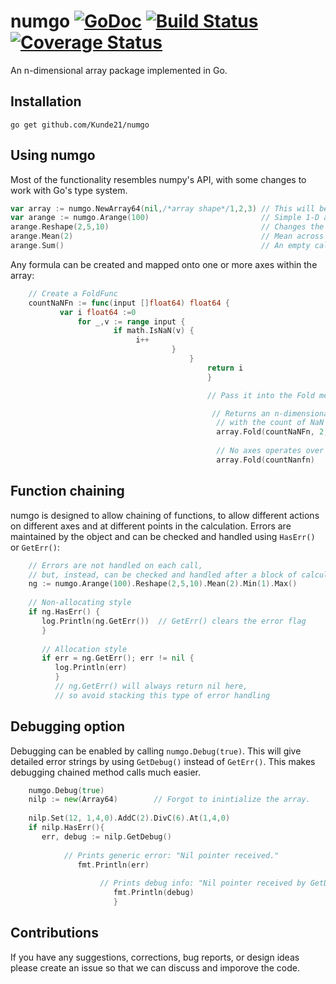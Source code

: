 # numgo [![GoDoc](https://godoc.org/github.com/Kunde21/numgo?status.svg)](https://godoc.org/github.com/Kunde21/numgo) [![Build Status](https://travis-ci.org/Kunde21/numgo.svg?branch=master)](https://travis-ci.org/Kunde21/numgo) [![Coverage Status](https://coveralls.io/repos/github/Kunde21/numgo/badge.svg?branch=master)](https://coveralls.io/github/Kunde21/numgo?branch=master)

An n-dimensional array package implemented in Go.  

## Installation 

```
go get github.com/Kunde21/numgo
```

## Using numgo

Most of the functionality resembles numpy's API, with some changes to work with Go's type system.  

```go
var array := numgo.NewArray64(nil,/*array shape*/1,2,3)	// This will be filled with zeros by default
var arange := numgo.Arange(100)                         // Simple 1-D array filled with incrementing numbers
arange.Reshape(2,5,10)                                  // Changes the shape from 1-D to 3-D
arange.Mean(2)                                          // Mean across axis 2, returning a 2-D (2x5) array
arange.Sum()                                            // An empty call operates over all data on all axes
```

Any formula can be created and mapped onto one or more axes within the array:

```go
	// Create a FoldFunc
	countNaNFn := func(input []float64) float64 {
		   var i float64 :=0
		       for _,v := range input {
		       	       if math.IsNaN(v) {
							i++
									}
										}
											return i
											}

											// Pass it into the Fold method and give it any number of axes to fold over

											 // Returns an n-dimensional array object 
											  // with the count of NaN values on 2nd and 4th axes. (0-based axis count)
											  array.Fold(countNaNFn, 2,4) 
											  
											  // No axes operates over all data on all axes
											  array.Fold(countNanfn)
```

## Function chaining

numgo is designed to allow chaining of functions, to allow different actions on different axes and at different points in the calculation.  Errors are maintained by the object and can be checked and handled using `HasErr()` or `GetErr()`:

```go
	// Errors are not handled on each call, 
	// but, instead, can be checked and handled after a block of calculations
	ng := numgo.Arange(100).Reshape(2,5,10).Mean(2).Min(1).Max()
	
	// Non-allocating style
	if ng.HasErr() {
	   log.Println(ng.GetErr())  // GetErr() clears the error flag
	   }
	   
	   // Allocation style
	   if err = ng.GetErr(); err != nil {  
	      log.Println(err)
	      }
	      // ng.GetErr() will always return nil here, 
	      // so avoid stacking this type of error handling 
```

## Debugging option

Debugging can be enabled by calling `numgo.Debug(true)`.  This will give detailed error strings by using `GetDebug()` instead of `GetErr()`.  This makes debugging chained method calls much easier.

```go
	numgo.Debug(true)
	nilp := new(Array64)		// Forgot to inintialize the array.
	
	nilp.Set(12, 1,4,0).AddC(2).DivC(6).At(1,4,0)
	if nilp.HasErr(){
	   err, debug := nilp.GetDebug()
	   	
			// Prints generic error: "Nil pointer received."
			   fmt.Println(err)
				
					// Prints debug info: "Nil pointer received by GetDebug().  Source array was not initialized."
					   fmt.Println(debug)
					   }
```

## Contributions

If you have any suggestions, corrections, bug reports, or design ideas please create an issue so that we can discuss and imporove the code.  
